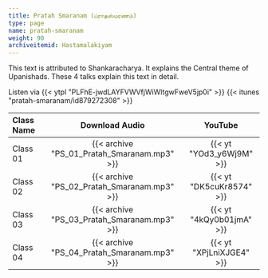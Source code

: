 ```yaml
---
title: Pratah Smaranam (ப்ராதஸ்மரணம்)
type: page
name: pratah-smaranam
weight: 90
archiveitemid: Hastamalakiyam
---
```


This text is attributed to Shankaracharya. It explains the Central theme of Upanishads. These 4 talks explain this text in detail.

Listen via {{< ytpl "PLFhE-jwdLAYFVWVfjWiWltgwFweV5jp0i" >}} {{< itunes "pratah-smaranam/id879272308" >}}

Class Name | Download Audio | YouTube
:---|:---:|:---:
Class 01 | {{< archive "PS_01_Pratah_Smaranam.mp3" >}} | {{< yt "YOd3_y6Wj9M" >}}
Class 02 | {{< archive "PS_02_Pratah_Smaranam.mp3" >}} | {{< yt "DK5cuKr8574" >}}
Class 03 | {{< archive "PS_03_Pratah_Smaranam.mp3" >}} | {{< yt "4kQy0b01jmA" >}}
Class 04 | {{< archive "PS_04_Pratah_Smaranam.mp3" >}} | {{< yt "XPjLniXJGE4" >}}
